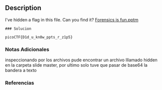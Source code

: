 ## Description
I've hidden a flag in this file. Can you find it? [Forensics is fun.pptm](https://mercury.picoctf.net/static/9a7436948cc502e9cacf5bc84d2cccb5/Forensics%20is%20fun.pptm)

	### Solucion

```
picoCTF{D1d_u_kn0w_ppts_r_z1p5}
```
### Notas Adicionales
inspeccionando por los archivos pude encontrar un archivo lllamado hidden en la carpeta slide master, por ultimo solo tuve que pasar de base64 la bandera a texto 

### Referencias
